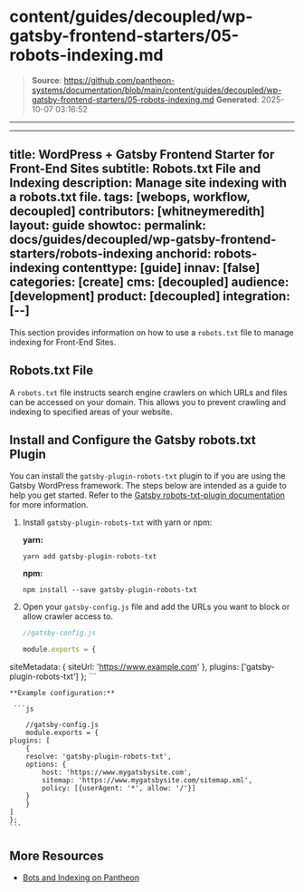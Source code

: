 # content/guides/decoupled/wp-gatsby-frontend-starters/05-robots-indexing.md

> **Source**: https://github.com/pantheon-systems/documentation/blob/main/content/guides/decoupled/wp-gatsby-frontend-starters/05-robots-indexing.md
> **Generated**: 2025-10-07 03:16:52

---

---
title: WordPress + Gatsby Frontend Starter for Front-End Sites
subtitle: Robots.txt File and Indexing
description: Manage site indexing with a robots.txt file.
tags: [webops, workflow, decoupled]
contributors: [whitneymeredith]
layout: guide
showtoc:
permalink: docs/guides/decoupled/wp-gatsby-frontend-starters/robots-indexing
anchorid: robots-indexing
contenttype: [guide]
innav: [false]
categories: [create]
cms: [decoupled]
audience: [development]
product: [decoupled]
integration: [--]
---

This section provides information on how to use a `robots.txt` file to manage indexing for Front-End Sites.

## Robots.txt File

A `robots.txt` file instructs search engine crawlers on which URLs and files can be accessed on your domain. This allows you to prevent crawling and indexing to specified areas of your website.

## Install and Configure the Gatsby robots.txt Plugin

You can install the `gatsby-plugin-robots-txt` plugin to if you are using the Gatsby WordPress framework. The steps below are intended as a guide to help you get started. Refer to the [Gatsby robots-txt-plugin documentation](https://www.gatsbyjs.com/plugins/gatsby-plugin-robots-txt/) for more information.

1. Install `gatsby-plugin-robots-txt` with yarn or npm:

    **yarn:**

    ```bash{promptUser: user}
    yarn add gatsby-plugin-robots-txt
    ```

    **npm:**

    ```bash{promptUser: user}
    npm install --save gatsby-plugin-robots-txt
    ```

1. Open your `gatsby-config.js` file and add the URLs you want to block or allow crawler access to.

    ```js
    //gatsby-config.js

    module.exports = {
  siteMetadata: {
    siteUrl: 'https://www.example.com'
  },
  plugins: ['gatsby-plugin-robots-txt']
    };
    ```

    **Example configuration:**

     ```js

        //gatsby-config.js
        module.exports = {
    plugins: [
        {
        resolve: 'gatsby-plugin-robots-txt',
        options: {
            host: 'https://www.mygatsbysite.com',
            sitemap: 'https://www.mygatsbysite.com/sitemap.xml',
            policy: [{userAgent: '*', allow: '/'}]
        }
        }
    ]
    };
    ```

## More Resources

- [Bots and Indexing on Pantheon](/bots-and-indexing)